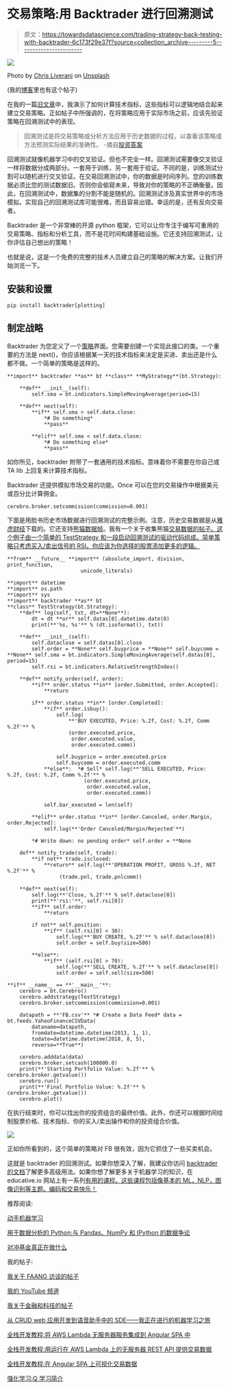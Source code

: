 # 交易策略:用 Backtrader 进行回溯测试

> 原文：<https://towardsdatascience.com/trading-strategy-back-testing-with-backtrader-6c173f29e37f?source=collection_archive---------5----------------------->

![](img/4d710d8591b4c85df137d6fdca23ca7f.png)

Photo by [Chris Liverani](https://unsplash.com/@chrisliverani?utm_source=medium&utm_medium=referral) on [Unsplash](https://unsplash.com?utm_source=medium&utm_medium=referral)

(我的[博客](https://kylelix7.github.io/Back-testing-with-Backtrader/)里也有这个帖子)

在我的一篇[旧文章](https://medium.com/@kyle.jinhai.li/trading-strategy-technical-analysis-with-python-ta-lib-3ce9d6ce5614)中，我演示了如何计算技术指标，这些指标可以逻辑地结合起来建立交易策略。正如帖子中所强调的，在将策略应用于实际市场之前，应该先验证策略在回溯测试中的表现。

> 回溯测试是将交易策略或分析方法应用于历史数据的过程，以查看该策略或方法预测实际结果的准确性。
> -摘自[投资答案](https://investinganswers.com/financial-dictionary/stock-market/backtesting-865)

回溯测试就像机器学习中的交叉验证。但也不完全一样。回溯测试需要像交叉验证一样将数据分成两部分。一套用于训练，另一套用于验证。不同的是，训练测试分割可以随机进行交叉验证。在交易回溯测试中，你的数据是时间序列。您的训练数据必须比您的测试数据旧。否则你会偷窥未来，导致对你的策略的不正确衡量。因此，在回溯测试中，数据集的分割不能是随机的。回溯测试涉及真实世界中的市场模拟。实现自己的回溯测试库可能很难，而且容易出错。幸运的是，还有反向交易者。

Backtrader 是一个非常棒的开源 python 框架，它可以让你专注于编写可重用的交易策略、指标和分析工具，而不是花时间构建基础设施。它还支持回溯测试，让你评估自己想出的策略！

也就是说，这是一个免费的完整的技术人员建立自己的策略的解决方案。让我们开始浏览一下。

## 安装和设置

```
pip install backtrader[plotting]
```

## 制定战略

Backtrader 为您定义了一个[策略](https://www.backtrader.com/docu/strategy.html)界面。您需要创建一个实现此接口的类。一个重要的方法是 next()，你应该根据某一天的技术指标来决定是买进、卖出还是什么都不做。一个简单的策略是这样的。

```
**import** backtrader **as** bt **class** **MyStrategy**(bt.Strategy):

    **def** __init__(self):
        self.sma = bt.indicators.SimpleMovingAverage(period=15)

    **def** next(self):
        **if** self.sma > self.data.close:
            *# Do something*
            **pass**

        **elif** self.sma < self.data.close:
            *# Do something else*
            **pass**
```

如你所见，backtrader 附带了一套通用的技术指标。意味着你不需要在你自己或 TA lib 上回复来计算技术指标。

Backtrader 还提供模拟市场交易的功能。Once 可以在您的交易操作中根据美元或百分比计算佣金。

```
cerebro.broker.setcommission(commission=0.001) 
```

下面是用脸书历史市场数据进行回溯测试的完整示例。注意，历史交易数据是从[雅虎财经](https://finance.yahoo.com/quote/FB/history?p=FB&.tsrc=fin-srch-v1)下载的。它还支持[熊猫数据帧](https://www.backtrader.com/docu/pandas-datafeed/pandas-datafeed.html)。我有一个关于收集熊猫[交易数据的帖子。这个例子由一个简单的 TestStrategy 和一段启动回溯测试的驱动代码组成。简单策略只考虑买入/卖出信号的 RSI。你应该为你选择的股票添加更多的逻辑。](https://medium.com/@kyle.jinhai.li/collect-trading-data-with-pandas-library-8904659f2122)

```
**from** __future__ **import** (absolute_import, division, print_function,
                        unicode_literals)

**import** datetime
**import** os.path
**import** sys
**import** backtrader **as** bt
**class** TestStrategy(bt.Strategy):
    **def** log(self, txt, dt=**None**):
        dt = dt **or** self.datas[0].datetime.date(0)
        print(**'%s, %s'** % (dt.isoformat(), txt))

    **def** __init__(self):
        self.dataclose = self.datas[0].close
        self.order = **None** self.buyprice = **None** self.buycomm = **None** self.sma = bt.indicators.SimpleMovingAverage(self.datas[0], period=15)
        self.rsi = bt.indicators.RelativeStrengthIndex()

    **def** notify_order(self, order):
        **if** order.status **in** [order.Submitted, order.Accepted]:
            **return

        if** order.status **in** [order.Completed]:
            **if** order.isbuy():
                self.log(
                    **'BUY EXECUTED, Price: %.2f, Cost: %.2f, Comm %.2f'** %
                    (order.executed.price,
                     order.executed.value,
                     order.executed.comm))

                self.buyprice = order.executed.price
                self.buycomm = order.executed.comm
            **else**:  *# Sell* self.log(**'SELL EXECUTED, Price: %.2f, Cost: %.2f, Comm %.2f'** %
                         (order.executed.price,
                          order.executed.value,
                          order.executed.comm))

            self.bar_executed = len(self)

        **elif** order.status **in** [order.Canceled, order.Margin, order.Rejected]:
            self.log(**'Order Canceled/Margin/Rejected'**)

        *# Write down: no pending order* self.order = **None

    def** notify_trade(self, trade):
        **if not** trade.isclosed:
            **return** self.log(**'OPERATION PROFIT, GROSS %.2f, NET %.2f'** %
                 (trade.pnl, trade.pnlcomm))

    **def** next(self):
        self.log(**'Close, %.2f'** % self.dataclose[0])
        print(**'rsi:'**, self.rsi[0])
        **if** self.order:
            **return

        if not** self.position:
            **if** (self.rsi[0] < 30):
                self.log(**'BUY CREATE, %.2f'** % self.dataclose[0])
                self.order = self.buy(size=500)

        **else**:
            **if** (self.rsi[0] > 70):
                self.log(**'SELL CREATE, %.2f'** % self.dataclose[0])
                self.order = self.sell(size=500)

**if** __name__ == **'__main__'**:
    cerebro = bt.Cerebro()
    cerebro.addstrategy(TestStrategy)
    cerebro.broker.setcommission(commission=0.001)

    datapath = **'FB.csv'** *# Create a Data Feed* data = bt.feeds.YahooFinanceCSVData(
        dataname=datapath,
        fromdate=datetime.datetime(2013, 1, 1),
        todate=datetime.datetime(2018, 8, 5),
        reverse=**True**)

    cerebro.adddata(data)
    cerebro.broker.setcash(100000.0)
    print(**'Starting Portfolio Value: %.2f'** % cerebro.broker.getvalue())
    cerebro.run()
    print(**'Final Portfolio Value: %.2f'** % cerebro.broker.getvalue())
    cerebro.plot()
```

在执行结束时，你可以找出你的投资组合的最终价值。此外，你还可以根据时间绘制股票价格、技术指标、你的买入/卖出操作和你的投资组合价值。

![](img/0f9cb22a6f17189fafd20d36e538d6c9.png)

正如你所看到的，这个简单的策略对 FB 很有效，因为它抓住了一些买卖机会。

这就是 backtrader 的回溯测试。如果你想深入了解，我建议你访问 [backtrader 的文档](https://www.backtrader.com/docu/introduction.html)了解更多高级用法。如果你想了解更多关于机器学习的知识，在 educative.io 网站上有一系列[有用的课程。这些课程包括像基本的 ML，NLP，图像识别等主题。编码和交易快乐！](https://www.educative.io/profile/view/6083138522447872?aff=VEzk)

推荐阅读:

[动手机器学习](https://www.amazon.com/gp/product/1492032646/ref=as_li_tl?ie=UTF8&camp=1789&creative=9325&creativeASIN=1492032646&linkCode=as2&tag=blog023b-20&linkId=e6994d31d10e7ac4d35d9889cfe5622e)

[用于数据分析的 Python:与 Pandas、NumPy 和 IPython 的数据争论](https://www.amazon.com/gp/product/1491957662/ref=as_li_tl?ie=UTF8&camp=1789&creative=9325&creativeASIN=1491957662&linkCode=as2&tag=blog023b-20&linkId=be0bbd6ab4fd578397d9c14facc76911)

[对冲基金真正在做什么](https://www.amazon.com/gp/product/1631570897/ref=as_li_tl?ie=UTF8&camp=1789&creative=9325&creativeASIN=1631570897&linkCode=as2&tag=blog023b-20&linkId=d7bb68173b008df1b500073e3a8d054e)

我的帖子:

[我关于 FAANG 访谈的帖子](https://medium.com/@fin.techology/my-posts-about-faang-interview-20e529c5f13f?source=your_stories_page---------------------------)

[我的 YouTube 频道](https://bit.ly/3bBOjtJ)

[我关于金融和科技的帖子](https://medium.com/@fin.techology/my-posts-about-finance-and-tech-7b7e6b2e57f4?source=your_stories_page---------------------------)

[从 CRUD web 应用开发到语音助手中的 SDE——我正在进行的机器学习之旅](https://medium.com/@fin.techology/from-crud-app-dev-to-sde-in-voice-assistant-my-ongoing-journey-to-ml-4ea11ec4966e?)

[全栈开发教程:将 AWS Lambda 无服务器服务集成到 Angular SPA 中](/full-stack-development-tutorial-integrate-aws-lambda-serverless-service-into-angular-spa-abb70bcf417f)

[全栈开发教程:用运行在 AWS Lambda 上的无服务器 REST API 提供交易数据](/full-stack-development-tutorial-serverless-rest-api-running-on-aws-lambda-a9a501f54405)

[全栈开发教程:在 Angular SPA 上可视化交易数据](/full-stack-development-tutorial-visualize-trading-data-on-angular-spa-7ec2a5749a38)

[强化学习:Q 学习简介](https://medium.com/@kyle.jinhai.li/reinforcement-learning-introduction-to-q-learning-444c951e292c)